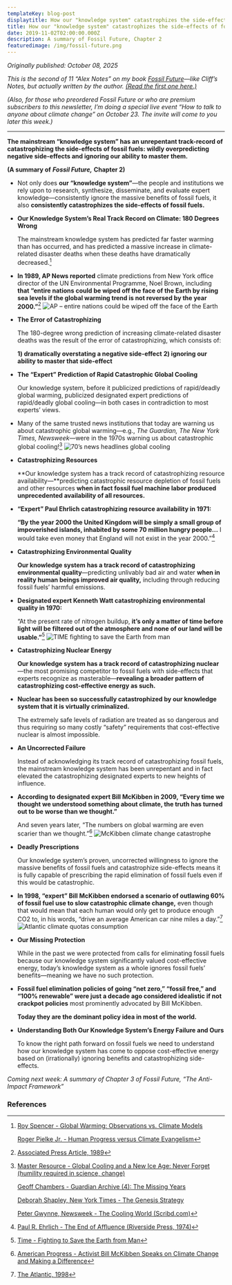 ```yaml
---
templateKey: blog-post
displaytitle: How our "knowledge system" catastrophizes the side-effects of fossil fuels
title: How our "knowledge system" catastrophizes the side-effects of fossil fuels
date: 2019-11-02T02:00:00.000Z
description: A summary of Fossil Future, Chapter 2
featuredimage: /img/fossil-future.png
---
```

_Originally published: October 08, 2025_

_This is the second of 11 “Alex Notes” on my book [Fossil Future](https://www.amazon.com/Fossil-Future-Flourishing-Requires-Gas-Not/dp/0593420411/?tag=thoughtful0f-20)—like Cliff’s Notes, but actually written by the author. [(Read the first one here.)](https://energytalkingpoints.com/how-our-knowledge-system-ignores-the-benefits-of-fossil-fuels/)_

_(Also, for those who preordered Fossil Future or who are premium subscribers to this newsletter, I’m doing a special live event “How to talk to anyone about climate change” on October 23. The invite will come to you later this week.)_
_______________________________________________________________

**The mainstream “knowledge system” has an unrepentant track-record of catastrophizing the side-effects of fossil fuels: wildly overpredicting negative side-effects and ignoring our ability to master them.**

**(A summary of** ***Fossil Future,*** **Chapter 2)**

- Not only does **our “knowledge system”**—the people and institutions we rely upon to research, synthesize, disseminate, and evaluate expert knowledge—consistently ignore the massive benefits of fossil fuels, it also **consistently catastrophizes the side-effects of fossil fuels.**

- **Our Knowledge System’s Real Track Record on Climate: 180 Degrees Wrong**

    The mainstream knowledge system has predicted far faster warming than has occurred, and has predicted a massive increase in climate-related disaster deaths when these deaths have dramatically decreased.[^1]

- **In 1989, AP News reported** climate predictions from New York office director of the UN Environmental Programme, Noel Brown, including **that “entire nations could be wiped off the face of the Earth by rising sea levels if the global warming trend is not reversed by the year 2000.”**[^2]
    ![AP – entire nations could be wiped off the face of the Earth](/img/ap-climate-catastrophe.jpg)

- **The Error of Catastrophizing**

    The 180-degree wrong prediction of increasing climate-related disaster deaths was the result of the error of catastrophizing, which consists of:

    **1) dramatically overstating a negative side-effect**
    **2) ignoring our ability to master that side-effect**

- **The “Expert” Prediction of Rapid Catastrophic Global Cooling**

    Our knowledge system, before it publicized predictions of rapid/deadly global warming, publicized designated expert predictions of rapid/deadly global cooling—in both cases in contradiction to most experts’ views.

- Many of the same trusted news institutions that today are warning us about catastrophic global warming—e.g., _The Guardian, The New York Times, Newsweek_—were in the 1970s warning us about catastrophic global cooling![^3]
    ![70’s news headlines global cooling](/img/news-old-headlines.jpg)

- **Catastrophizing Resources**

    **Our knowledge system has a track record of catastrophizing resource availability—**predicting catastrophic resource depletion of fossil fuels and other resources **when in fact fossil fuel machine labor produced unprecedented availability of all resources.**

- **“Expert” Paul Ehrlich catastrophizing resource availability in 1971:**

    **“By the year 2000 the United Kingdom will be simply a small group of impoverished islands, inhabited by some 70 million hungry people...** I would take even money that England will not exist in the year 2000.”[^4]

- **Catastrophizing Environmental Quality**

    **Our knowledge system has a track record of catastrophizing environmental quality**—predicting unlivably bad air and water **when in reality human beings improved air quality,** including through reducing fossil fuels’ harmful emissions.

- **Designated expert Kenneth Watt catastrophizing environmental quality in 1970:**

    “At the present rate of nitrogen buildup, **it’s only a matter of time before light will be filtered out of the atmosphere and none of our land will be usable.”**[^5]
    ![TIME fighting to save the Earth from man](/img/time-save-earth-from-man.jpg)

- **Catastrophizing Nuclear Energy**

    **Our knowledge system has a track record of catastrophizing nuclear**—the most promising competitor to fossil fuels with side-effects that experts recognize as masterable—**revealing a broader pattern of catastrophizing cost-effective energy as such.**

- **Nuclear has been so successfully catastrophized by our knowledge system that it is virtually criminalized.**

    The extremely safe levels of radiation are treated as so dangerous and thus requiring so many costly “safety” requirements that cost-effective nuclear is almost impossible.

- **An Uncorrected Failure**

    Instead of acknowledging its track record of catastrophizing fossil fuels, the mainstream knowledge system has been unrepentant and in fact elevated the catastrophizing designated experts to new heights of influence.

- **According to designated expert Bill McKibben in 2009, “Every time we thought we understood something about climate, the truth has turned out to be worse than we thought.”**

    And seven years later, “The numbers on global warming are even scarier than we thought.”[^6]
    ![McKibben climate change catastrophe](/img/mckibben-climate-change.jpg)

- **Deadly Prescriptions**

    Our knowledge system’s proven, uncorrected willingness to ignore the massive benefits of fossil fuels and catastrophize side-effects means it is fully capable of prescribing the rapid elimination of fossil fuels even if this would be catastrophic.

- **In 1998, “expert” Bill McKibben endorsed a scenario of outlawing 60% of fossil fuel use to slow catastrophic climate change,** even though that would mean that each human would only get to produce enough CO2 to, in his words, “drive an average American car nine miles a day.”[^7]
    ![Atlantic climate quotas consumption](/img/atlantic-climate-quotas.jpg)

- **Our Missing Protection**

    While in the past we were protected from calls for eliminating fossil fuels because our knowledge system significantly valued cost-effective energy, today’s knowledge system as a whole ignores fossil fuels’ benefits—meaning we have no such protection.

- **Fossil fuel elimination policies of going “net zero,” “fossil free,” and “100% renewable” were just a decade ago considered idealistic if not crackpot policies** most prominently advocated by Bill McKibben.

    **Today they are the dominant policy idea in most of the world.**

- **Understanding Both Our Knowledge System’s Energy Failure and Ours**

    To know the right path forward on fossil fuels we need to understand how our knowledge system has come to oppose cost-effective energy based on (irrationally) ignoring benefits and catastrophizing side-effects.

_Coming next week: A summary of Chapter 3 of Fossil Future, “The Anti-Impact Framework”_

### References

[^1]: 
    [Roy Spencer - Global Warming: Observations vs. Climate Models](https://www.heritage.org/environment/report/global-warming-observations-vs-climate-models)

    [Roger Pielke Jr. - Human Progress versus Climate Evangelism](https://www.aei.org/articles/human-progress-versus-climate-evangelism/)

[^2]: [Associated Press Article, 1989](https://apnews.com/article/bd45c372caf118ec99964ea547880cd0)

[^3]: 
    [Master Resource - Global Cooling and a New Ice Age: Never Forget (humility required in science, change)](https://www.masterresource.org/global-cooling-climate-change/global-cooling-humility/)

    [Geoff Chambers - Guardian Archive (4): The Missing Years](https://geoffchambers.wordpress.com/2014/01/03/guardian-archive-4-the-missing-years/)

    [Deborah Shapley, New York Times - The Genesis Strategy](https://www.nytimes.com/1976/07/18/archives/the-genesis-strategy-a-chilling-prospect.html)

    [Peter Gwynne, Newsweek - The Cooling World (Scribd.com)](https://www.scribd.com/doc/225798861/Newsweek-s-Global-Cooling-Article-From-April-28-1975)

[^4]: [Paul R. Ehrlich - The End of Affluence (Riverside Press, 1974)](https://www.amazon.com/dp/0345290496?ref=cm_sw_r_ffobk_cp_ud_dp_EGMGJWCN95WDVWTZRGNQ&ref_=cm_sw_r_ffobk_cp_ud_dp_EGMGJWCN95WDVWTZRGNQ&social_share=cm_sw_r_ffobk_cp_ud_dp_EGMGJWCN95WDVWTZRGNQ&bestFormat=true)

[^5]: [Time - Fighting to Save the Earth from Man](https://time.com/archive/6815886/fighting-to-save-the-earth-from-man/)

[^6]: [American Progress - Activist Bill McKibben Speaks on Climate Change and Making a Difference](https://www.americanprogress.org/article/activist-bill-mckibben-speaks-on-climate-change-and-making-a-difference/)

[^7]: [The Atlantic, 1998](https://www.theatlantic.com/past/docs/issues/98may/special3.htm)

